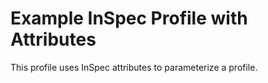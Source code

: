 # Example InSpec Profile with Attributes

This profile uses InSpec attributes to parameterize a profile.
